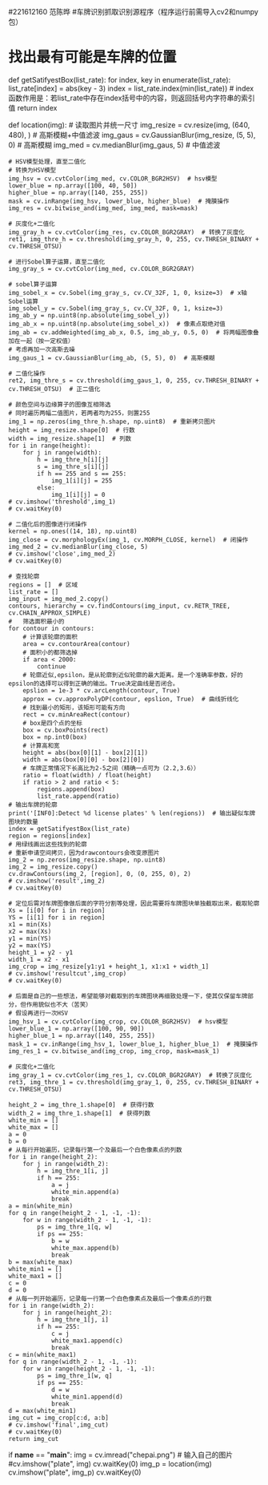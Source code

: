 #221612160 范陈晔 
#车牌识别抓取识别源程序（程序运行前需导入cv2和numpy包）
# 找出最有可能是车牌的位置
def getSatifyestBox(list_rate):
    for index, key in enumerate(list_rate):
        list_rate[index] = abs(key - 3)
    index = list_rate.index(min(list_rate))  # index函数作用是：若list_rate中存在index括号中的内容，则返回括号内字符串的索引值
    return index


def location(img):
    # 读取图片并统一尺寸
    img_resize = cv.resize(img, (640, 480), )
    # 高斯模糊+中值滤波
    img_gaus = cv.GaussianBlur(img_resize, (5, 5), 0)  # 高斯模糊
    img_med = cv.medianBlur(img_gaus, 5)  # 中值滤波

    # HSV模型处理，直至二值化
    # 转换为HSV模型
    img_hsv = cv.cvtColor(img_med, cv.COLOR_BGR2HSV)  # hsv模型
    lower_blue = np.array([100, 40, 50])
    higher_blue = np.array([140, 255, 255])
    mask = cv.inRange(img_hsv, lower_blue, higher_blue)  # 掩膜操作
    img_res = cv.bitwise_and(img_med, img_med, mask=mask)

    # 灰度化+二值化
    img_gray_h = cv.cvtColor(img_res, cv.COLOR_BGR2GRAY)  # 转换了灰度化
    ret1, img_thre_h = cv.threshold(img_gray_h, 0, 255, cv.THRESH_BINARY + cv.THRESH_OTSU)

    # 进行Sobel算子运算，直至二值化
    img_gray_s = cv.cvtColor(img_med, cv.COLOR_BGR2GRAY)

    # sobel算子运算
    img_sobel_x = cv.Sobel(img_gray_s, cv.CV_32F, 1, 0, ksize=3)  # x轴Sobel运算
    img_sobel_y = cv.Sobel(img_gray_s, cv.CV_32F, 0, 1, ksize=3)
    img_ab_y = np.uint8(np.absolute(img_sobel_y))
    img_ab_x = np.uint8(np.absolute(img_sobel_x))  # 像素点取绝对值
    img_ab = cv.addWeighted(img_ab_x, 0.5, img_ab_y, 0.5, 0)  # 将两幅图像叠加在一起（按一定权值）
    # 考虑再加一次高斯去噪
    img_gaus_1 = cv.GaussianBlur(img_ab, (5, 5), 0)  # 高斯模糊

    # 二值化操作
    ret2, img_thre_s = cv.threshold(img_gaus_1, 0, 255, cv.THRESH_BINARY + cv.THRESH_OTSU)  # 正二值化

    # 颜色空间与边缘算子的图像互相筛选
    # 同时遍历两幅二值图片，若两者均为255，则置255
    img_1 = np.zeros(img_thre_h.shape, np.uint8)  # 重新拷贝图片
    height = img_resize.shape[0]  # 行数
    width = img_resize.shape[1]  # 列数
    for i in range(height):
        for j in range(width):
            h = img_thre_h[i][j]
            s = img_thre_s[i][j]
            if h == 255 and s == 255:
                img_1[i][j] = 255
            else:
                img_1[i][j] = 0
    # cv.imshow('threshold',img_1)
    # cv.waitKey(0)

    # 二值化后的图像进行闭操作
    kernel = np.ones((14, 18), np.uint8)
    img_close = cv.morphologyEx(img_1, cv.MORPH_CLOSE, kernel)  # 闭操作
    img_med_2 = cv.medianBlur(img_close, 5)
    # cv.imshow('close',img_med_2)
    # cv.waitKey(0)

    # 查找轮廓
    regions = []  # 区域
    list_rate = []
    img_input = img_med_2.copy()
    contours, hierarchy = cv.findContours(img_input, cv.RETR_TREE, cv.CHAIN_APPROX_SIMPLE)
    #   筛选面积最小的
    for contour in contours:
        # 计算该轮廓的面积
        area = cv.contourArea(contour)
        # 面积小的都筛选掉
        if area < 2000:
            continue
        # 轮廓近似,epsilon，是从轮廓到近似轮廓的最大距离。是一个准确率参数，好的epsilon的选择可以得到正确的输出。True决定曲线是否闭合。
        epslion = 1e-3 * cv.arcLength(contour, True)
        approx = cv.approxPolyDP(contour, epslion, True)  # 曲线折线化
        # 找到最小的矩形，该矩形可能有方向
        rect = cv.minAreaRect(contour)
        # box是四个点的坐标
        box = cv.boxPoints(rect)
        box = np.int0(box)
        # 计算高和宽
        height = abs(box[0][1] - box[2][1])
        width = abs(box[0][0] - box[2][0])
        # 车牌正常情况下长高比为2-5之间（精确一点可为（2.2,3.6））
        ratio = float(width) / float(height)
        if ratio > 2 and ratio < 5:
            regions.append(box)
            list_rate.append(ratio)
    # 输出车牌的轮廓
    print('[INF0]:Detect %d license plates' % len(regions))  # 输出疑似车牌图块的数量
    index = getSatifyestBox(list_rate)
    region = regions[index]
    # 用绿线画出这些找到的轮廓
    # 重新申请空间拷贝，因为drawcontours会改变原图片
    img_2 = np.zeros(img_resize.shape, np.uint8)
    img_2 = img_resize.copy()
    cv.drawContours(img_2, [region], 0, (0, 255, 0), 2)
    # cv.imshow('result',img_2)
    # cv.waitKey(0)

    # 定位后需对车牌图像做后面的字符分割等处理，因此需要将车牌图块单独截取出来，截取轮廓
    Xs = [i[0] for i in region]
    YS = [i[1] for i in region]
    x1 = min(Xs)
    x2 = max(Xs)
    y1 = min(YS)
    y2 = max(YS)
    height_1 = y2 - y1
    width_1 = x2 - x1
    img_crop = img_resize[y1:y1 + height_1, x1:x1 + width_1]
    # cv.imshow('resultcut',img_crop)
    # cv.waitKey(0)

    # 后面是自己的一些想法，希望能够对截取到的车牌图块再细致处理一下，使其仅保留车牌部分，但作用貌似也不大（苦笑）
    # 假设再进行一次HSV
    img_hsv_1 = cv.cvtColor(img_crop, cv.COLOR_BGR2HSV)  # hsv模型
    lower_blue_1 = np.array([100, 90, 90])
    higher_blue_1 = np.array([140, 255, 255])
    mask_1 = cv.inRange(img_hsv_1, lower_blue_1, higher_blue_1)  # 掩膜操作
    img_res_1 = cv.bitwise_and(img_crop, img_crop, mask=mask_1)

    # 灰度化+二值化
    img_gray_1 = cv.cvtColor(img_res_1, cv.COLOR_BGR2GRAY)  # 转换了灰度化
    ret3, img_thre_1 = cv.threshold(img_gray_1, 0, 255, cv.THRESH_BINARY + cv.THRESH_OTSU)

    height_2 = img_thre_1.shape[0]  # 获得行数
    width_2 = img_thre_1.shape[1]  # 获得列数
    white_min = []
    white_max = []
    a = 0
    b = 0
    # 从每行开始遍历，记录每行第一个及最后一个白色像素点的列数
    for i in range(height_2):
        for j in range(width_2):
            h = img_thre_1[i, j]
            if h == 255:
                a = j
                white_min.append(a)
                break
    a = min(white_min)
    for q in range(height_2 - 1, -1, -1):
        for w in range(width_2 - 1, -1, -1):
            ps = img_thre_1[q, w]
            if ps == 255:
                b = w
                white_max.append(b)
                break
    b = max(white_max)
    white_min1 = []
    white_max1 = []
    c = 0
    d = 0
    # 从每一列开始遍历，记录每一行第一个白色像素点及最后一个像素点的行数
    for i in range(width_2):
        for j in range(height_2):
            h = img_thre_1[j, i]
            if h == 255:
                c = j
                white_max1.append(c)
                break
    c = min(white_max1)
    for q in range(width_2 - 1, -1, -1):
        for w in range(height_2 - 1, -1, -1):
            ps = img_thre_1[w, q]
            if ps == 255:
                d = w
                white_min1.append(d)
                break
    d = max(white_min1)
    img_cut = img_crop[c:d, a:b]
    # cv.imshow('final',img_cut)
    # cv.waitKey(0)
    return img_cut


if __name__ == "__main__":
    img = cv.imread("chepai.png")  # 输入自己的图片
    #cv.imshow("plate", img)
    cv.waitKey(0)
    img_p = location(img)
    cv.imshow("plate", img_p)
    cv.waitKey(0)
